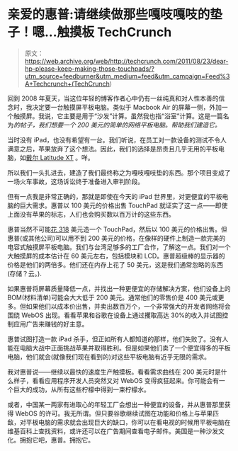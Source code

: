 # 亲爱的惠普:请继续做那些嘎吱嘎吱的垫子！嗯...触摸板 TechCrunch

> 原文：<https://web.archive.org/web/http://techcrunch.com/2011/08/23/dear-hp-please-keep-making-those-touchpads/?utm_source=feedburner&utm_medium=feed&utm_campaign=Feed%3A+Techcrunch+(TechCrunch>)

回到 2008 年夏天，当这位年轻的博客作者心中仍有一丝纯真和对人性本善的信念时，我决定要一台触摸屏平板电脑。类似于 Macbook Air 的屏幕一侧，外加一个触摸屏。我说，它主要是用于“沙发”计算。虽然我也指“浴室”计算。这是一篇名为*的帖子，我们想要一个 200 美元的简单的网络平板电脑。帮助我们建造它。*

当时没有 iPad，也没有希望有一台。我们听说，在员工对一款设备的测试不令人满意之后，苹果放弃了这个想法。因此，我们的选择是昂贵且几乎无用的平板电脑，如[戴尔 Latitude XT](https://web.archive.org/web/20230205021519/http://www.dell.com/content/topics/topic.aspx/global/products/latit/topics/en/us/latit_xt_landing?c=us&l=en&s=corp) 。咩。

所以我们一头扎进去，建造了我们最终称之为嘎吱嘎吱垫的东西。那个项目变成了一场火车事故，这场诉讼终于准备进入审判阶段。

但有一点我是非常正确的，那就是即使在今天的 iPad 世界里，对更便宜的平板电脑的巨大需求。惠普以 100 美元的价格出售 TouchPad 就证实了这一点——即使上面没有苹果的标志，人们也会购买数以百万计的这些东西。

惠普当然不可能[花 318](https://web.archive.org/web/20230205021519/http://www.isuppli.com/Teardowns/News/Pages/HP-TouchPad-Carries-%24318-Bill-of-Materials.aspx) 美元造一个 TouchPad，然后以 100 美元的价格出售。但惠普(或其他公司)可以用不到 200 美元的价格，在像样的硬件上制造一款完美的电容式触摸屏平板电脑。我们与台湾足够多的工厂合作，了解这一点。我们对一个大触摸屏的成本估计在 60 美元左右，包括模块和 LCD。惠普超级棒的显示器的价格是他们的两倍多。他们还在内存上花了 50 美元，这是我们通常忽略的东西(存储？云。).

如果惠普将屏幕质量降低一点，并找出一种更便宜的存储解决方案，他们设备上的 BOM(材料清单)可能会大大低于 200 美元。通常他们的零售价是 400 美元或更多。但如果他们以成本价出售，并卖出数百万个，一个非常强大的开发者网络将会围绕 WebOS 出现。看看苹果和谷歌在设备上通过攫取高达 30%的收入并试图控制应用广告来赚钱的好主意。

惠普试图打造一款 iPad 杀手，但正如所有人都知道的那样，他们失败了。没有人能在电脑大战中正面挑战苹果并取得胜利。但是如果他们卖了一个便宜得多的平板电脑，他们就会(就像我们现在看到的)对这些平板电脑有近乎无限的需求。

我对惠普说——继续以最快的速度生产触摸板。看看需求曲线在 200 美元时是什么样子，看看应用程序开发人员突然又对 WebOS 变得疯狂起来。你可能会有一个巨大的成功，从所有这些柠檬中得到一束柠檬水。

或者，中国某一两家有进取心的年轻工厂会想出一种便宜的设备，并从惠普那里获得 WebOS 的许可。我无所谓。但只要谷歌继续试图在功能和价格上与苹果匹敌，对平板电脑的需求就会出现巨大的缺口，你可以在看电视的时候用平板电脑在维基百科上查找资料，或许还可以在广告期间查看电子邮件。美国是一种沙发文化。拥抱它吧，惠普。拥抱它。
